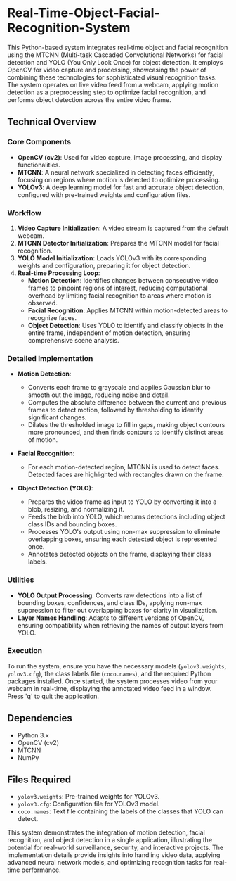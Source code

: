 # Real-Time-Object-Facial-Recognition-System
This Python-based system integrates real-time object and facial recognition using the MTCNN (Multi-task Cascaded Convolutional Networks) for facial detection and YOLO (You Only Look Once) for object detection. 
It employs OpenCV for video capture and processing, showcasing the power of combining these technologies for sophisticated visual recognition tasks. The system operates on live video feed from a webcam, applying motion detection as a preprocessing step to optimize facial recognition, and performs object detection across the entire video frame.

## Technical Overview

### Core Components

- **OpenCV (cv2)**: Used for video capture, image processing, and display functionalities.
- **MTCNN**: A neural network specialized in detecting faces efficiently, focusing on regions where motion is detected to optimize processing.
- **YOLOv3**: A deep learning model for fast and accurate object detection, configured with pre-trained weights and configuration files.

### Workflow

1. **Video Capture Initialization**: A video stream is captured from the default webcam.
2. **MTCNN Detector Initialization**: Prepares the MTCNN model for facial recognition.
3. **YOLO Model Initialization**: Loads YOLOv3 with its corresponding weights and configuration, preparing it for object detection.
4. **Real-time Processing Loop**:
   - **Motion Detection**: Identifies changes between consecutive video frames to pinpoint regions of interest, reducing computational overhead by limiting facial recognition to areas where motion is observed.
   - **Facial Recognition**: Applies MTCNN within motion-detected areas to recognize faces.
   - **Object Detection**: Uses YOLO to identify and classify objects in the entire frame, independent of motion detection, ensuring comprehensive scene analysis.

### Detailed Implementation

- **Motion Detection**:
  - Converts each frame to grayscale and applies Gaussian blur to smooth out the image, reducing noise and detail.
  - Computes the absolute difference between the current and previous frames to detect motion, followed by thresholding to identify significant changes.
  - Dilates the thresholded image to fill in gaps, making object contours more pronounced, and then finds contours to identify distinct areas of motion.

- **Facial Recognition**:
  - For each motion-detected region, MTCNN is used to detect faces. Detected faces are highlighted with rectangles drawn on the frame.

- **Object Detection (YOLO)**:
  - Prepares the video frame as input to YOLO by converting it into a blob, resizing, and normalizing it.
  - Feeds the blob into YOLO, which returns detections including object class IDs and bounding boxes.
  - Processes YOLO's output using non-max suppression to eliminate overlapping boxes, ensuring each detected object is represented once.
  - Annotates detected objects on the frame, displaying their class labels.

### Utilities

- **YOLO Output Processing**: Converts raw detections into a list of bounding boxes, confidences, and class IDs, applying non-max suppression to filter out overlapping boxes for clarity in visualization.
- **Layer Names Handling**: Adapts to different versions of OpenCV, ensuring compatibility when retrieving the names of output layers from YOLO.

### Execution

To run the system, ensure you have the necessary models (`yolov3.weights`, `yolov3.cfg`), the class labels file (`coco.names`), and the required Python packages installed. Once started, the system processes video from your webcam in real-time, displaying the annotated video feed in a window. Press 'q' to quit the application.

## Dependencies

- Python 3.x
- OpenCV (cv2)
- MTCNN
- NumPy

## Files Required

- `yolov3.weights`: Pre-trained weights for YOLOv3.
- `yolov3.cfg`: Configuration file for YOLOv3 model.
- `coco.names`: Text file containing the labels of the classes that YOLO can detect.

This system demonstrates the integration of motion detection, facial recognition, and object detection in a single application, illustrating the potential for real-world surveillance, security, and interactive projects. The implementation details provide insights into handling video data, applying advanced neural network models, and optimizing recognition tasks for real-time performance.
